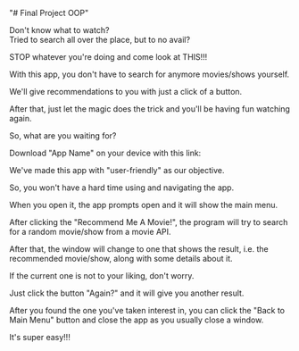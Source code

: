 "# Final Project OOP" 

Don't know what to watch?  
Tried to search all over the place, but to no avail?  

STOP whatever you're doing and come look at THIS!!!  

With this app, you don't have to search for anymore movies/shows yourself.  

We'll give recommendations to you with just a click of a button.

After that, just let the magic does the trick and you'll be having fun watching again.  

So, what are you waiting for?  

Download "App Name" on your device with this link:  

We've made this app with "user-friendly" as our objective.  

So, you won't have a hard time using and navigating the app.

When you open it, the app prompts open and it will show the main menu.  

After clicking the "Recommend Me A Movie!", the program will try to search for a random movie/show from a movie API.

After that, the window will change to one that shows the result, i.e. the recommended movie/show, along with some details about it.

If the current one is not to your liking, don't worry.

Just click the button "Again?" and it will give you another result.

After you found the one you've taken interest in, you can click the "Back to Main Menu" button and close the app as you usually close a window.

It's super easy!!!

